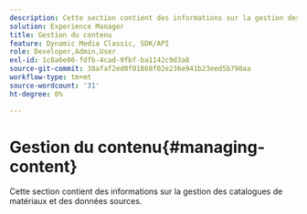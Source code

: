 ```yaml
---
description: Cette section contient des informations sur la gestion des catalogues de matériaux et des données sources.
solution: Experience Manager
title: Gestion du contenu
feature: Dynamic Media Classic, SDK/API
role: Developer,Admin,User
exl-id: 1c8a6e06-fdfb-4cad-9fbf-ba1142c9d3a8
source-git-commit: 38afaf2ed0f01868f02e236e941b23eed5b790aa
workflow-type: tm+mt
source-wordcount: '31'
ht-degree: 0%

---
```


# Gestion du contenu{#managing-content}

Cette section contient des informations sur la gestion des catalogues de matériaux et des données sources.
